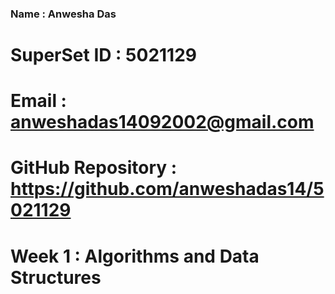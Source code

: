 ### Name : Anwesha Das
# SuperSet ID : 5021129
# Email : anweshadas14092002@gmail.com
# GitHub Repository : https://github.com/anweshadas14/5021129
# Week 1 : Algorithms and Data Structures
